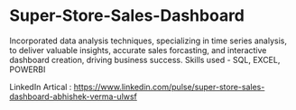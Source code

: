 # Super-Store-Sales-Dashboard
Incorporated data analysis techniques, specializing in time series analysis, to deliver valuable insights, accurate sales forcasting, and interactive dashboard creation, driving business success.
Skills used - SQL, EXCEL, POWERBI

LinkedIn Artical : https://www.linkedin.com/pulse/super-store-sales-dashboard-abhishek-verma-ulwsf
